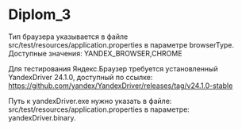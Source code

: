 # Diplom_3
Тип браузера указывается в файле src/test/resources/application.properties в параметре browserType. Доступные значения:
YANDEX_BROWSER,CHROME

Для тестирования Яндекс.Браузер требуется установленный YandexDriver 24.1.0, доступный по ссылке:
https://github.com/yandex/YandexDriver/releases/tag/v24.1.0-stable

Путь к yandexDriver.exe нужно указать в файле: src/test/resources/application.properties
в параметре: yandexDriver.binary.
